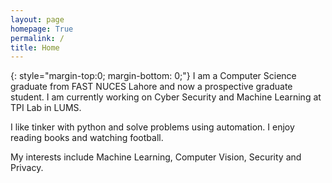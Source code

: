 ```yaml
---
layout: page
homepage: True
permalink: /
title: Home
---
```


{: style="margin-top:0; margin-bottom: 0;"}
I am a Computer Science graduate from FAST NUCES Lahore and now a
prospective graduate student. I am currently working on 
Cyber Security and Machine Learning at TPI Lab in LUMS.

I like tinker with python and solve problems using automation. I enjoy
reading books and watching football.

My interests include Machine Learning, Computer Vision, Security and Privacy.
